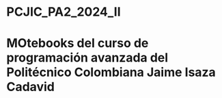 # PCJIC_PA2_2024_II
# MOtebooks del curso de programación avanzada del Politécnico Colombiana Jaime Isaza Cadavid
